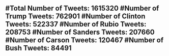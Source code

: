#Total Number of Tweets: 1615320 
#Number of Trump Tweets: 762901
#Number of Clinton Tweets: 522337
#Number of Rubio Tweets: 208753
#Number of Sanders Tweets: 207660
#Number of Carson Tweets: 120467
#Number of Bush Tweets: 84491
---
